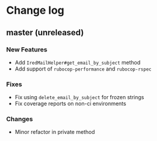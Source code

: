 # Change log

## master (unreleased)

### New Features

* Add `IredMailHelper#get_email_by_subject` method
* Add support of `rubocop-performance` and `rubocop-rspec`

### Fixes

* Fix using `delete_email_by_subject` for frozen strings
* Fix coverage reports on non-ci environments

### Changes

* Minor refactor in private method
